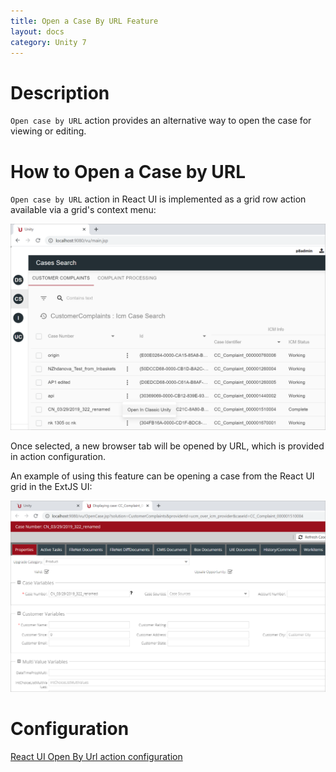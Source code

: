 ```yaml
---
title: Open a Case By URL Feature
layout: docs
category: Unity 7
---
```


# Description

`Open case by URL` action provides an alternative way to open the case for viewing or editing.

# How to Open a Case by URL

`Open case by URL` action in React UI is implemented as a grid row action available via a grid's context menu:

![open-case-by-url](open-case-by-url/images/open-case-by-url1.png)

Once selected, a new browser tab will be opened by URL, which is provided in action configuration.

An example of using this feature can be opening a case from the React UI grid in the ExtJS UI:

![open-case-by-url](open-case-by-url/images/open-case-by-url2.png)

# Configuration

[React UI Open By Url action configuration](../../configuration/actions/open-by-url)
